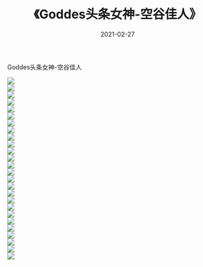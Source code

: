 ﻿---
layout: post
title:  《Goddes头条女神-空谷佳人》
date:   2021-02-27
img: http://img.660000.xyz/Sharelink/网络美图/2021/Goddes头条女神-空谷佳人/000.jpg
categories: [美女, 清纯, 唯美]
---

Goddes头条女神-空谷佳人

  ![](http://img.660000.xyz/Sharelink/网络美图/2021/Goddes头条女神-空谷佳人/001.jpg) <br> ![](http://img.660000.xyz/Sharelink/网络美图/2021/Goddes头条女神-空谷佳人/002.jpg) <br> ![](http://img.660000.xyz/Sharelink/网络美图/2021/Goddes头条女神-空谷佳人/003.jpg) <br> ![](http://img.660000.xyz/Sharelink/网络美图/2021/Goddes头条女神-空谷佳人/004.jpg) <br> ![](http://img.660000.xyz/Sharelink/网络美图/2021/Goddes头条女神-空谷佳人/005.jpg) <br> ![](http://img.660000.xyz/Sharelink/网络美图/2021/Goddes头条女神-空谷佳人/006.jpg) <br> ![](http://img.660000.xyz/Sharelink/网络美图/2021/Goddes头条女神-空谷佳人/007.jpg) <br> ![](http://img.660000.xyz/Sharelink/网络美图/2021/Goddes头条女神-空谷佳人/008.jpg) <br> ![](http://img.660000.xyz/Sharelink/网络美图/2021/Goddes头条女神-空谷佳人/009.jpg) <br> ![](http://img.660000.xyz/Sharelink/网络美图/2021/Goddes头条女神-空谷佳人/010.jpg) <br> ![](http://img.660000.xyz/Sharelink/网络美图/2021/Goddes头条女神-空谷佳人/011.jpg) <br> ![](http://img.660000.xyz/Sharelink/网络美图/2021/Goddes头条女神-空谷佳人/012.jpg) <br> ![](http://img.660000.xyz/Sharelink/网络美图/2021/Goddes头条女神-空谷佳人/013.jpg) <br> ![](http://img.660000.xyz/Sharelink/网络美图/2021/Goddes头条女神-空谷佳人/014.jpg) <br> ![](http://img.660000.xyz/Sharelink/网络美图/2021/Goddes头条女神-空谷佳人/015.jpg) <br> ![](http://img.660000.xyz/Sharelink/网络美图/2021/Goddes头条女神-空谷佳人/016.jpg) <br> ![](http://img.660000.xyz/Sharelink/网络美图/2021/Goddes头条女神-空谷佳人/017.jpg) <br> ![](http://img.660000.xyz/Sharelink/网络美图/2021/Goddes头条女神-空谷佳人/018.jpg) <br> ![](http://img.660000.xyz/Sharelink/网络美图/2021/Goddes头条女神-空谷佳人/019.jpg) <br> ![](http://img.660000.xyz/Sharelink/网络美图/2021/Goddes头条女神-空谷佳人/020.jpg) <br> ![](http://img.660000.xyz/Sharelink/网络美图/2021/Goddes头条女神-空谷佳人/021.jpg) <br> ![](http://img.660000.xyz/Sharelink/网络美图/2021/Goddes头条女神-空谷佳人/022.jpg) <br> ![](http://img.660000.xyz/Sharelink/网络美图/2021/Goddes头条女神-空谷佳人/023.jpg) <br> ![](http://img.660000.xyz/Sharelink/网络美图/2021/Goddes头条女神-空谷佳人/024.jpg) <br> ![](http://img.660000.xyz/Sharelink/网络美图/2021/Goddes头条女神-空谷佳人/025.jpg) <br> ![](http://img.660000.xyz/Sharelink/网络美图/2021/Goddes头条女神-空谷佳人/026.jpg) <br>